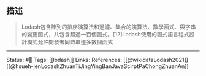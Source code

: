
## 描述


> Lodash包含陣列的排序演算法和過濾、集合的演算法、數學函式、與字串的變更函式，共包含超過一百個函式。[12]Lodash使用的函式語言程式設計模式允許開發者同時串連多數個函式







---
Status: #🌱 
Tags:
[[lodash]]
Links:
References:
[[@wikidataLodash2021]]
[[@hsueh-jenLodashZhuanTiJingYingBanJavaScirptPaChongZhuanAn]]